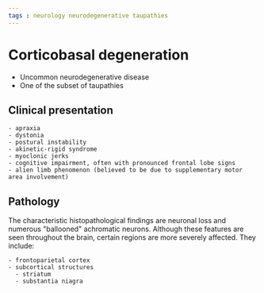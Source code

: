 ```yaml
---
tags : neurology neurodegenerative taupathies
---
```

# Corticobasal degeneration
- Uncommon neurodegenerative disease
- One of the subset of taupathies
  
## Clinical presentation
    - apraxia
    - dystonia
    - postural instability
    - akinetic-rigid syndrome
    - myoclonic jerks
    - cognitive impairment, often with pronounced frontal lobe signs
    - alien limb phenomenon (believed to be due to supplementary motor area involvement)

## Pathology
The characteristic histopathological findings are neuronal loss and numerous "ballooned" achromatic neurons. Although these features are seen throughout the brain, certain regions are more severely affected. They include:

    - frontoparietal cortex
    - subcortical structures
      - striatum
      - substantia niagra